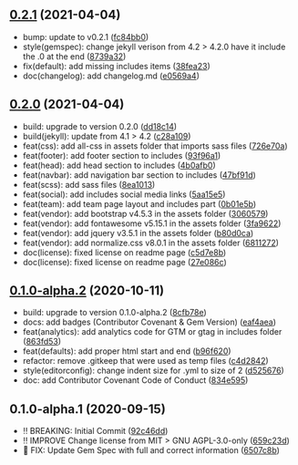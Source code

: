 ## [0.2.1](https://github.com/kmutahar/jekyll-theme-dscliu/compare/v0.2.0...v0.2.1) (2021-04-04)

* bump: update to v0.2.1 ([fc84bb0](https://github.com/kmutahar/jekyll-theme-dscliu/commit/fc84bb0))
* style(gemspec): change jekyll verison from 4.2 > 4.2.0 have it include the .0 at the end ([8739a32](https://github.com/kmutahar/jekyll-theme-dscliu/commit/8739a32))
* fix(default): add missing includes items ([38fea23](https://github.com/kmutahar/jekyll-theme-dscliu/commit/38fea23))
* doc(changelog): add changelog.md ([e0569a4](https://github.com/kmutahar/jekyll-theme-dscliu/commit/e0569a4))



## [0.2.0](https://github.com/kmutahar/jekyll-theme-dscliu/compare/v0.1.0-alpha.2...v0.2.0) (2021-04-04)

* build: upgrade to version 0.2.0 ([dd18c14](https://github.com/kmutahar/jekyll-theme-dscliu/commit/dd18c14))
* build(jekyll): update from 4.1 > 4.2 ([c28a109](https://github.com/kmutahar/jekyll-theme-dscliu/commit/c28a109))
* feat(css): add all-css in assets folder that imports sass files ([726e70a](https://github.com/kmutahar/jekyll-theme-dscliu/commit/726e70a))
* feat(footer): add footer section to includes ([93f96a1](https://github.com/kmutahar/jekyll-theme-dscliu/commit/93f96a1))
* feat(head): add head section to includes ([4b0afb0](https://github.com/kmutahar/jekyll-theme-dscliu/commit/4b0afb0))
* feat(navbar): add navigation bar section to includes ([47bf91d](https://github.com/kmutahar/jekyll-theme-dscliu/commit/47bf91d))
* feat(scss): add sass files ([8ea1013](https://github.com/kmutahar/jekyll-theme-dscliu/commit/8ea1013))
* feat(social): add includes social media links ([5aa15e5](https://github.com/kmutahar/jekyll-theme-dscliu/commit/5aa15e5))
* feat(team): add team page layout and includes part ([0b01e5b](https://github.com/kmutahar/jekyll-theme-dscliu/commit/0b01e5b))
* feat(vendor): add bootstrap v4.5.3 in the assets folder ([3060579](https://github.com/kmutahar/jekyll-theme-dscliu/commit/3060579))
* feat(vendor): add fontawesome v5.15.1 in the assets folder ([3fa9622](https://github.com/kmutahar/jekyll-theme-dscliu/commit/3fa9622))
* feat(vendor): add jquery v3.5.1 in the assets folder ([b80d0ca](https://github.com/kmutahar/jekyll-theme-dscliu/commit/b80d0ca))
* feat(vendor): add normalize.css v8.0.1 in the assets folder ([6811272](https://github.com/kmutahar/jekyll-theme-dscliu/commit/6811272))
* doc(license): fixed license on readme page ([c5d7e8b](https://github.com/kmutahar/jekyll-theme-dscliu/commit/c5d7e8b))
* doc(license): fixed license on readme page ([27e086c](https://github.com/kmutahar/jekyll-theme-dscliu/commit/27e086c))



## [0.1.0-alpha.2](https://github.com/kmutahar/jekyll-theme-dscliu/compare/v0.1.0-alpha.1...v0.1.0-alpha.2) (2020-10-11)

* build: upgrade to version 0.1.0-alpha.2 ([8cfb78e](https://github.com/kmutahar/jekyll-theme-dscliu/commit/8cfb78e))
* docs: add badges (Contributor Covenant & Gem Version) ([eaf4aea](https://github.com/kmutahar/jekyll-theme-dscliu/commit/eaf4aea))
* feat(analytics): add analytics code for GTM or gtag in includes folder ([863fd53](https://github.com/kmutahar/jekyll-theme-dscliu/commit/863fd53))
* feat(defaults): add proper html start and end ([b96f620](https://github.com/kmutahar/jekyll-theme-dscliu/commit/b96f620))
* refactor: remove .gitkeep that were used as temp files ([c4d2842](https://github.com/kmutahar/jekyll-theme-dscliu/commit/c4d2842))
* style(editorconfig): change indent size for .yml to size of 2 ([d525676](https://github.com/kmutahar/jekyll-theme-dscliu/commit/d525676))
* doc: add Contributor Covenant Code of Conduct ([834e595](https://github.com/kmutahar/jekyll-theme-dscliu/commit/834e595))



## 0.1.0-alpha.1 (2020-09-15)

* ‼️ BREAKING: Initial Commit ([92c46dd](https://github.com/kmutahar/jekyll-theme-dscliu/commit/92c46dd))
* ‼️ IMPROVE Change license from MIT > GNU AGPL-3.0-only ([659c23d](https://github.com/kmutahar/jekyll-theme-dscliu/commit/659c23d))
* 🐛 FIX: Update Gem Spec with full and correct information ([6507c8b](https://github.com/kmutahar/jekyll-theme-dscliu/commit/6507c8b))



